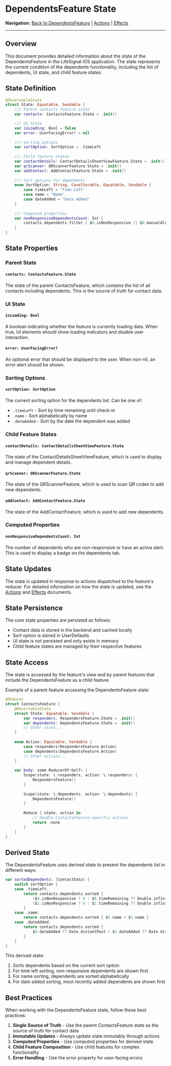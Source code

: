 # DependentsFeature State

**Navigation:** [Back to DependentsFeature](README.md) | [Actions](Actions.md) | [Effects](Effects.md)

---

## Overview

This document provides detailed information about the state of the DependentsFeature in the LifeSignal iOS application. The state represents the current condition of the dependents functionality, including the list of dependents, UI state, and child feature states.

## State Definition

```swift
@ObservableState
struct State: Equatable, Sendable {
    /// Parent contacts feature state
    var contacts: ContactsFeature.State = .init()

    /// UI State
    var isLoading: Bool = false
    var error: UserFacingError? = nil
    
    /// Sorting options
    var sortOption: SortOption = .timeLeft
    
    /// Child feature states
    var contactDetails: ContactDetailsSheetViewFeature.State = .init()
    var qrScanner: QRScannerFeature.State = .init()
    var addContact: AddContactFeature.State = .init()
    
    /// Sort options for dependents
    enum SortOption: String, CaseIterable, Equatable, Sendable {
        case timeLeft = "Time Left"
        case name = "Name"
        case dateAdded = "Date Added"
    }
    
    /// Computed properties
    var nonResponsiveDependentsCount: Int {
        contacts.dependents.filter { $0.isNonResponsive || $0.manualAlertActive }.count
    }
}
```

## State Properties

### Parent State

#### `contacts: ContactsFeature.State`

The state of the parent ContactsFeature, which contains the list of all contacts including dependents. This is the source of truth for contact data.

### UI State

#### `isLoading: Bool`

A boolean indicating whether the feature is currently loading data. When true, UI elements should show loading indicators and disable user interaction.

#### `error: UserFacingError?`

An optional error that should be displayed to the user. When non-nil, an error alert should be shown.

### Sorting Options

#### `sortOption: SortOption`

The current sorting option for the dependents list. Can be one of:
- `.timeLeft` - Sort by time remaining until check-in
- `.name` - Sort alphabetically by name
- `.dateAdded` - Sort by the date the dependent was added

### Child Feature States

#### `contactDetails: ContactDetailsSheetViewFeature.State`

The state of the ContactDetailsSheetViewFeature, which is used to display and manage dependent details.

#### `qrScanner: QRScannerFeature.State`

The state of the QRScannerFeature, which is used to scan QR codes to add new dependents.

#### `addContact: AddContactFeature.State`

The state of the AddContactFeature, which is used to add new dependents.

### Computed Properties

#### `nonResponsiveDependentsCount: Int`

The number of dependents who are non-responsive or have an active alert. This is used to display a badge on the dependents tab.

## State Updates

The state is updated in response to actions dispatched to the feature's reducer. For detailed information on how the state is updated, see the [Actions](Actions.md) and [Effects](Effects.md) documents.

## State Persistence

The core state properties are persisted as follows:

- Contact data is stored in the backend and cached locally
- Sort option is stored in UserDefaults
- UI state is not persisted and only exists in memory
- Child feature states are managed by their respective features

## State Access

The state is accessed by the feature's view and by parent features that include the DependentsFeature as a child feature.

Example of a parent feature accessing the DependentsFeature state:

```swift
@Reducer
struct ContactsFeature {
    @ObservableState
    struct State: Equatable, Sendable {
        var responders: RespondersFeature.State = .init()
        var dependents: DependentsFeature.State = .init()
        // Other state...
    }
    
    enum Action: Equatable, Sendable {
        case responders(RespondersFeature.Action)
        case dependents(DependentsFeature.Action)
        // Other actions...
    }
    
    var body: some ReducerOf<Self> {
        Scope(state: \.responders, action: \.responders) {
            RespondersFeature()
        }
        
        Scope(state: \.dependents, action: \.dependents) {
            DependentsFeature()
        }
        
        Reduce { state, action in
            // Handle ContactsFeature-specific actions
            return .none
        }
    }
}
```

## Derived State

The DependentsFeature uses derived state to present the dependents list in different ways:

```swift
var sortedDependents: [ContactData] {
    switch sortOption {
    case .timeLeft:
        return contacts.dependents.sorted { 
            ($0.isNonResponsive ? 0 : $0.timeRemaining ?? Double.infinity) < 
            ($1.isNonResponsive ? 0 : $1.timeRemaining ?? Double.infinity)
        }
    case .name:
        return contacts.dependents.sorted { $0.name < $1.name }
    case .dateAdded:
        return contacts.dependents.sorted { 
            $0.dateAdded ?? Date.distantPast > $1.dateAdded ?? Date.distantPast 
        }
    }
}
```

This derived state:
1. Sorts dependents based on the current sort option
2. For time left sorting, non-responsive dependents are shown first
3. For name sorting, dependents are sorted alphabetically
4. For date added sorting, most recently added dependents are shown first

## Best Practices

When working with the DependentsFeature state, follow these best practices:

1. **Single Source of Truth** - Use the parent ContactsFeature state as the source of truth for contact data
2. **Immutable Updates** - Always update state immutably through actions
3. **Computed Properties** - Use computed properties for derived state
4. **Child Feature Composition** - Use child features for complex functionality
5. **Error Handling** - Use the error property for user-facing errors

